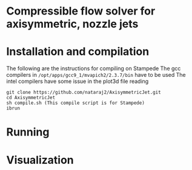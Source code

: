 # Compressible flow solver for axisymmetric, nozzle jets

# Installation and compilation 
The following are the instructions for compiling on Stampede 
The gcc compilers in `/opt/apps/gcc9_1/mvapich2/2.3.7/bin` have to be used
The intel compilers have some issue in the plot3d file reading 
```
git clone https://github.com/nataraj2/AxisymmetricJet.git
cd AxisymmetricJet
sh compile.sh (This compile script is for Stampede)
ibrun
```

# Running

# Visualization



